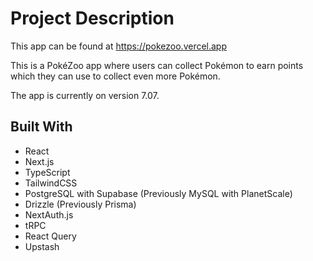 # Project Description

This app can be found at https://pokezoo.vercel.app

This is a PokéZoo app where users can collect Pokémon to earn points which they can use to collect even more Pokémon.

The app is currently on version 7.07.

## Built With

- React
- Next.js
- TypeScript
- TailwindCSS
- PostgreSQL with Supabase (Previously MySQL with PlanetScale)
- Drizzle (Previously Prisma)
- NextAuth.js
- tRPC
- React Query
- Upstash
